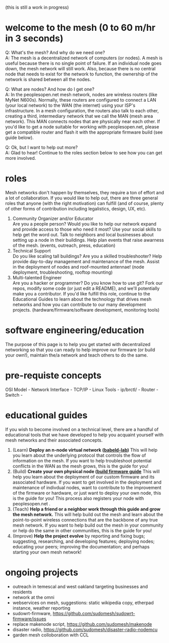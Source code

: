 (this is still a work in progress)  

# welcome to the mesh (0 to 60 m/hr in 3 seconds)  
Q: What's the mesh? And why do we need one?  
A: The mesh is a decentralized network of computers (or nodes). A mesh is useful because there is no single point of failure. If an individual node goes down, the mesh network will still work. Also, because there is no central node that needs to exist for the network to function, the ownership of the network is shared between all the nodes.

Q: What are nodes? And how do I get one?  
A:  In the peoplesopen.net mesh network, nodes are wireless routers (like MyNet N600s). Normally, these routers are configured to connect a LAN (your local network) to the WAN (the internet) using your ISP's infrastructure. In a mesh configuration, the routers also talk to each other, creating a third, intermediary network that we call the MAN (mesh area network). This MAN connects nodes that are physically near each other. If you'd like to get a node suitable for working with peoplesopen.net, please get a compatible router and flash it with the appropriate firmware build (see guide below).

Q: Ok, but I want to help out more?  
A: Glad to hear! Continue to the roles section below to see how you can get more involved.   

# roles  
Mesh networks don't happen by themselves, they require a ton of effort and a lot of collaboration. If you would like to help out, there are three general roles that anyone (with the right motivation) can fulfill (and of course, plenty of other forms of contribution including legalistics, design, UX, etc).  
 1. Community Organizer and/or Educator  
      Are you a people person? Would you like to help our network expand and provide access to those who need it most? Use your social skills to help get the word out. Talk to neighbors and local businesses about setting up a node in their buildings. Help plan events that raise awarness of the mesh. (events, outreach, press, education)  
 2. Technical Support   
      Do you like scaling tall buildings? Are you a skilled troubleshooter? Help provide day-to-day management and maintenance of the mesh. Assist in the deployment of nodes and roof-mounted antennae! (node deployment, troubleshooting, rooftop mounting)  
 3. Multi-talented Engineer  
      Are you a hacker or programmer? Do you know how to use git? Fork our repos, modify some code (or just edit a README), and we'll potentially make you a contributor. If you'd like fulfill this role, continue to the Educational Guides to learn about the technology that drives mesh networks and how you can contribute to our many development projects. (hardware/firmware/software development, monitoring tools)  
 
# software engineering/education  
 
The purpose of this page is to help you get started with decentralized networking so that you can ready to help improve our firmware (or build your own!), maintain the/a network and teach others to do the same.
 
# pre-requiste concepts

OSI Model -
Network Interface - 
TCP/IP -
Linux Tools - ip/brctl/ -
Router -
Switch -
 
# educational guides  
If you wish to become involved on a technical level, there are a handful of educational tools that we have developed to help you acquaint yourself with mesh networks and their associated concepts.  
   
 1. (Learn) **Deploy an n-node virtual network ([babeld-lab](https://github.com/sudomesh/babeld-lab))** This will help you learn about the underlying protocol that controls the flow of information on the mesh. If you want to help troubleshoot potential conflicts in the WAN as the mesh grows, this is the guide for you!  
 2. (Build) **Create your own physical node ([build firmware guide](https://sudoroom.org/wiki/Mesh/WalkThrough)**  This will help you learn about the deployment of our custom firmware and its associated hardware. If you want to get involved in the deployment and maintenance of indivdual nodes, want to contribute to the improvement of the firmware or hardware, or just want to deploy your own node, this is the guide for you! This process also registers your node with peoplesopen.net . 
 3. (Teach) **Help a friend or a neighbor work through this guide and grow the mesh network.** This will help build out the mesh and learn about the point-to-point wireless connections that are the backbone of any true mesh network. If you want to help build out the mesh in your community or help do the same in other communities, this is the guide for you! 
 4. (Improve) **Help the project evolve** by reporting and fixing bugs; suggesting, researching, and developing features; deploying nodes; educating your peers; improving the documentation; and perhaps starting your own mesh network!
 
 
# ongoing projects  

* outreach in temescal and west oakland targeting businesses and residents
* network at the omni 
* webservices on mesh, suggestions: static wikipedia copy, etherpad instance, weather reporting 
* sudowrt-firmware, https://github.com/sudomesh/sudowrt-firmware/issues
* replace makenode script, https://github.com/sudomesh/makenode 
* disaster radio, https://github.com/sudomesh/disaster-radio-nodemcu
* garden mesh colloboration with CCL 
 



